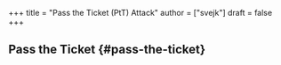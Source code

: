 +++
title = "Pass the Ticket (PtT) Attack"
author = ["svejk"]
draft = false
+++

## Pass the Ticket {#pass-the-ticket}
